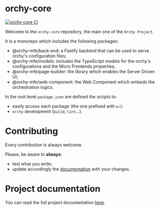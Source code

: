 # orchy-core

[![orchy-core CI](https://github.com/orchy-mfe/orchy-core/actions/workflows/pipeline.yml/badge.svg)](https://github.com/orchy-mfe/orchy-core/actions/workflows/pipeline.yml)

Welcome to the `orchy-core` repository, the main one of the `Orchy Project`.  

It is a monorepo which includes the following packages:
- @orchy-mfe/back-end: a Fastify backend that can be used to serve orchy's configuration files;
- @orchy-mfe/models: includes the TypeScript models for the orchy's configurations and the Micro Frontends properties;
- @orchy-mfe/page-builder: the library which enables the Server Driven UI;
- @orchy-mfe/web-component: the Web Component which embeds the orchestration logics.


In the root level `package.json` are defined the scripts to:
- easily access each package (the one prefixed with `w:`):
- `orchy` development (`build`, `lint`...).

# Contributing

Every contribution is always welcome.

Please, be aware to **always**:
- test what you write;
- update accordingly the [documentation](https://github.com/orchy-mfe/orchy-doc) with your changes.

# Project documentation

You can read the full project documentation [here](https://orchy-mfe.github.io/).
